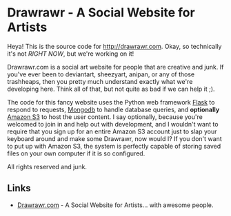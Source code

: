 # __Drawrawr__ - A Social Website for Artists

Heya! This is the source code for http://drawrawr.com. Okay, so technically it's not *RIGHT NOW*, but we're working on it! 

Drawrawr.com is a social art website for people that are creative and junk. If you've ever been to deviantart, sheezyart, anipan, or any of those trashheaps, then you pretty much understand exactly what we're developing here. Think all of that, but not quite as bad if we can help it ;). 

The code for this fancy website uses the Python web framework [Flask](http://flask.pocoo.org/) to respond to requests, [Mongodb](http://www.mongodb.org/) to handle database queries, and **optionally** [Amazon S3](http://aws.amazon.com/s3/) to host the user content. I say optionally, because you're welcomed to join in and help out with development, and I wouldn't want to require that you sign up for an entire Amazon S3 account just to slap your keyboard around and make some Drawrawr, now would I? If you don't want to put up with Amazon S3, the system is perfectly capable of storing saved files on your own computer if it is so configured. 

All rights reserved and junk. 

Links
-----
* [Drawrawr.com](http://www.drawrawr.com/) - A Social Website for Artists... with awesome people.
